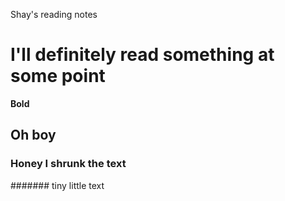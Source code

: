 Shay's reading  notes
# I'll definitely read something at some point
**Bold**
## Oh boy
### Honey I shrunk the text
####### tiny little text
